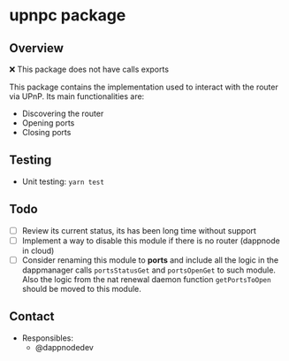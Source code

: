 # upnpc package

## Overview

❌ This package does not have calls exports

This package contains the implementation used to interact with the router via UPnP. Its main functionalities are:

- Discovering the router
- Opening ports
- Closing ports

## Testing

- Unit testing: `yarn test`

## Todo

- [ ] Review its current status, its has been long time without support
- [ ] Implement a way to disable this module if there is no router (dappnode in cloud)
- [ ] Consider renaming this module to **ports** and include all the logic in the dappmanager calls `portsStatusGet` and `portsOpenGet` to such module. Also the logic from the nat renewal daemon function `getPortsToOpen` should be moved to this module.

## Contact

- Responsibles:
  - @dappnodedev

